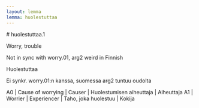```yaml
---
layout: lemma
lemma: huolestuttaa
---
```


<div class="sense">
# <span class="sensename">huolestuttaa.1</span>

<span class="description">Worry, trouble</span>

Not in sync with worry.01, arg2 weird in Finnish

<span class="description">Huolestuttaa</span>

Ei synkr. worry.01:n kanssa, suomessa arg2 tuntuu oudolta

A0 | Cause of worrying | Causer | Huolestumisen aiheuttaja | Aiheuttaja
A1 | Worrier | Experiencer | Taho, joka huolestuu | Kokija

</div>

